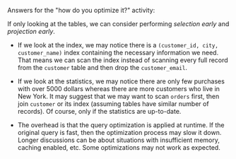 Answers for the "how do you optimize it?" activity:

If only looking at the tables, we can consider performing *selection early* and
*projection early*.

* If we look at the index, we may notice there is a `(customer_id, city,
customer_name)` index containing the necessary information we need. That means
we can scan the index instead of scanning every full record from the `customer`
table and then drop the `customer_email`.

* If we look at the statistics, we may notice there are only few purchases with
over 5000 dollars whereas there are more customers who live in New York. It may
suggest that we may want to scan `orders` first, then join `customer` or its
index (assuming tables have similar number of records). Of course, only if the
statistics are up-to-date.

* The overhead is that the query optimization is applied at runtime. If the
original query is fast, then the optimization process may slow it down. Longer
discussions can be about situations with insufficient memory, caching enabled,
etc. Some optimizations may not work as expected.
